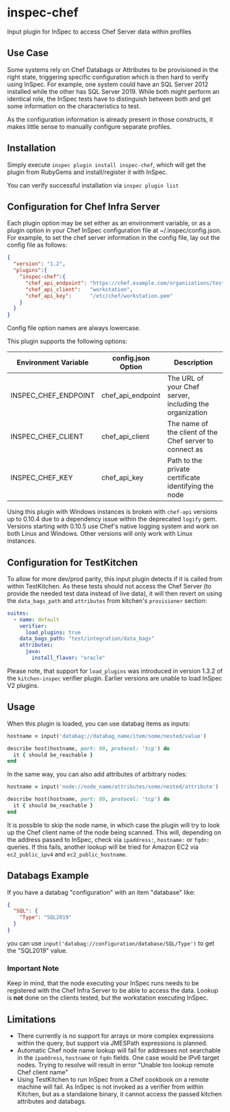 # inspec-chef

Input plugin for InSpec to access Chef Server data within profiles

## Use Case

Some systems rely on Chef Databags or Attributes to be provisioned in the right
state, triggering specific configuration which is then hard to verify using
InSpec. For example, one system could have an SQL Server 2012 installed
while the other has SQL Server 2019. While both might perform an identical
role, the InSpec tests have to distinguish between both and get some
information on the characteristics to test.

As the configuration information is already present in those constructs,
it makes little sense to manually configure separate profiles.

## Installation

Simply execute `inspec plugin install inspec-chef`, which will get
the plugin from RubyGems and install/register it with InSpec.

You can verify successful installation via `inspec plugin list`

## Configuration for Chef Infra Server

Each plugin option may be set either as an environment variable, or as a plugin
option in your Chef InSpec configuration file at ~/.inspec/config.json. For
example, to set the chef server information in the config file, lay out the
config file as follows:

```json
{
  "version": "1.2",
  "plugins":{
    "inspec-chef":{
      "chef_api_endpoint": "https://chef.example.com/organizations/testing",
      "chef_api_client":   "workstation",
      "chef_api_key":      "/etc/chef/workstation.pem"
    }
  }
}
```

Config file option names are always lowercase.

This plugin supports the following options:

| Environment Variable | config.json Option | Description |
| - | - | - |
| INSPEC_CHEF_ENDPOINT | chef_api_endpoint | The URL of your Chef server, including the organization |
| INSPEC_CHEF_CLIENT   | chef_api_client   | The name of the client of the Chef server to connect as |
| INSPEC_CHEF_KEY      | chef_api_key      | Path to the private certificate identifying the node |

Using this plugin with Windows instances is broken with `chef-api` versions up to 0.10.4 due
to a dependency issue within the deprecated `logify` gem. Versions starting with 0.10.5 use Chef's
native logging system and work on both Linux and Windows. Other versions will only work with Linux
instances.

## Configuration for TestKitchen

To allow for more dev/prod parity, this input plugin detects if it is called
from within TestKitchen. As these tests should not access the Chef Server (to
provide the needed test data instead of live data), it will then revert on using
the `data_bags_path` and `attributes` from kitchen's `provisioner` section:

```yaml
suites:
  - name: default
    verifier:
      load_plugins: true
    data_bags_path: "test/integration/data_bags"
    attributes:
      java:
        install_flavor: "oracle"
```

Please note, that support for `load_plugins` was introduced in version 1.3.2 of
the `kitchen-inspec` verifier plugin. Earlier versions are unable to load InSpec V2 plugins.

## Usage

When this plugin is loaded, you can use databag items as inputs:

```ruby
hostname = input('databag://databag_name/item/some/nested/value')

describe host(hostname, port: 80, protocol: 'tcp') do
  it { should be_reachable }
end
```

In the same way, you can also add attributes of arbitrary nodes:

```ruby
hostname = input('node://node_name/attributes/some/nested/attribute')

describe host(hostname, port: 80, protocol: 'tcp') do
  it { should be_reachable }
end
```

It is possible to skip the node name, in which case the plugin will try to look up
the Chef client name of the node being scanned. This will, depending on the address
passed to InSpec, check via `ipaddress:`, `hostname:` or `fqdn:` queries. If this
fails, another lookup will be tried for Amazon EC2 via `ec2_public_ipv4` and
`ec2_public_hostname`.

## Databags Example

If you have a databag "configuration" with an item "database" like:

```json
{
  "SQL": {
    "Type": "SQL2019"
  }
}
```

you can use `input('databag://configuration/database/SQL/Type')` to get the
"SQL2019" value.

### Important Note

Keep in mind, that the node executing your InSpec runs needs to be
registered with the Chef Infra Server to be able to access the data. Lookup
is __not__ done on the clients tested, but the workstation executing InSpec.

## Limitations

- There currently is no support for arrays or more complex expressions within
  the query, but support via JMESPath expressions is planned.
- Automatic Chef node name lookup will fail for addresses not searchable in the
  `ipaddress`, `hostname` or `fqdn` fields. One case would be IPv6 target
  nodes. Trying to resolve will result in error "Unable too lookup remote Chef
  client name"
- Using TestKitchen to run InSpec from a Chef cookbook on a remote machine will
  fail. As InSpec is not invoked as a verifier from within Kitchen, but as a
  standalone binary, it cannot access the passed kitchen attributes and databags.
